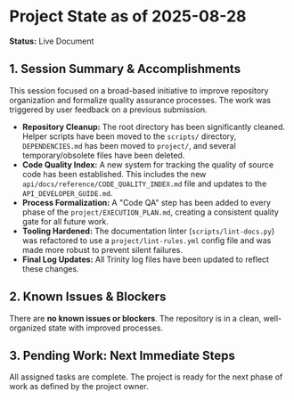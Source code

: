 # Project State as of 2025-08-28

**Status:** Live Document

## 1. Session Summary & Accomplishments

This session focused on a broad-based initiative to improve repository organization and formalize quality assurance processes. The work was triggered by user feedback on a previous submission.

*   **Repository Cleanup:** The root directory has been significantly cleaned. Helper scripts have been moved to the `scripts/` directory, `DEPENDENCIES.md` has been moved to `project/`, and several temporary/obsolete files have been deleted.
*   **Code Quality Index:** A new system for tracking the quality of source code has been established. This includes the new `api/docs/reference/CODE_QUALITY_INDEX.md` file and updates to the `API_DEVELOPER_GUIDE.md`.
*   **Process Formalization:** A "Code QA" step has been added to every phase of the `project/EXECUTION_PLAN.md`, creating a consistent quality gate for all future work.
*   **Tooling Hardened:** The documentation linter (`scripts/lint-docs.py`) was refactored to use a `project/lint-rules.yml` config file and was made more robust to prevent silent failures.
*   **Final Log Updates:** All Trinity log files have been updated to reflect these changes.

## 2. Known Issues & Blockers

There are **no known issues or blockers**. The repository is in a clean, well-organized state with improved processes.

## 3. Pending Work: Next Immediate Steps

All assigned tasks are complete. The project is ready for the next phase of work as defined by the project owner.
